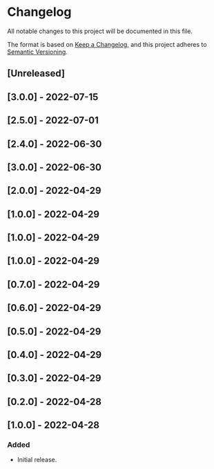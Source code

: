 # Changelog

All notable changes to this project will be documented in this file.

The format is based on [Keep a Changelog](https://keepachangelog.com/en/1.0.0/),
and this project adheres to [Semantic Versioning](https://semver.org/spec/v2.0.0.html).

## [Unreleased]

## [3.0.0] - 2022-07-15

## [2.5.0] - 2022-07-01

## [2.4.0] - 2022-06-30

## [3.0.0] - 2022-06-30

## [2.0.0] - 2022-04-29

## [1.0.0] - 2022-04-29

## [1.0.0] - 2022-04-29

## [1.0.0] - 2022-04-29

## [0.7.0] - 2022-04-29

## [0.6.0] - 2022-04-29

## [0.5.0] - 2022-04-29

## [0.4.0] - 2022-04-29

## [0.3.0] - 2022-04-29

## [0.2.0] - 2022-04-28

## [1.0.0] - 2022-04-28

### Added
- Initial release.
